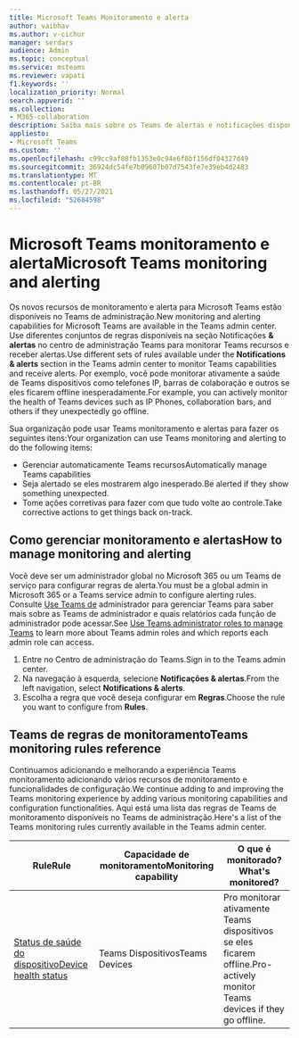 ```yaml
---
title: Microsoft Teams Monitoramento e alerta
author: vaibhav
ms.author: v-cichur
manager: serdars
audience: Admin
ms.topic: conceptual
ms.service: msteams
ms.reviewer: vapati
f1.keywords: ''
localization_priority: Normal
search.appverid: ''
ms.collection:
- M365-collaboration
description: Saiba mais sobre os Teams de alertas e notificações disponíveis no Microsoft Teams de administração.
appliesto:
- Microsoft Teams
ms.custom: ''
ms.openlocfilehash: c99cc9af08fb1353e0c94e6f8bf156df04327d49
ms.sourcegitcommit: 36924dc54fe7b09607b07d7543fe7e39eb4d2483
ms.translationtype: MT
ms.contentlocale: pt-BR
ms.lasthandoff: 05/27/2021
ms.locfileid: "52684598"
---
```

# <a name="microsoft-teams-monitoring-and-alerting"></a><span data-ttu-id="12bb4-103">Microsoft Teams monitoramento e alerta</span><span class="sxs-lookup"><span data-stu-id="12bb4-103">Microsoft Teams monitoring and alerting</span></span>

<span data-ttu-id="12bb4-104">Os novos recursos de monitoramento e alerta para Microsoft Teams estão disponíveis no Teams de administração.</span><span class="sxs-lookup"><span data-stu-id="12bb4-104">New monitoring and alerting capabilities for Microsoft Teams are available in the Teams admin center.</span></span> <span data-ttu-id="12bb4-105">Use diferentes conjuntos de regras disponíveis na seção Notificações **& alertas** no centro de administração Teams para monitorar Teams recursos e receber alertas.</span><span class="sxs-lookup"><span data-stu-id="12bb4-105">Use different sets of rules available under the **Notifications & alerts** section in the Teams admin center to monitor Teams capabilities and receive alerts.</span></span> <span data-ttu-id="12bb4-106">Por exemplo, você pode monitorar ativamente a saúde de Teams dispositivos como telefones IP, barras de colaboração e outros se eles ficarem offline inesperadamente.</span><span class="sxs-lookup"><span data-stu-id="12bb4-106">For example, you can actively monitor the health of Teams devices such as IP Phones, collaboration bars, and others if they unexpectedly go offline.</span></span>  

<span data-ttu-id="12bb4-107">Sua organização pode usar Teams monitoramento e alertas para fazer os seguintes itens:</span><span class="sxs-lookup"><span data-stu-id="12bb4-107">Your organization can use Teams monitoring and alerting to do the following items:</span></span>

- <span data-ttu-id="12bb4-108">Gerenciar automaticamente Teams recursos</span><span class="sxs-lookup"><span data-stu-id="12bb4-108">Automatically manage Teams capabilities</span></span>
- <span data-ttu-id="12bb4-109">Seja alertado se eles mostrarem algo inesperado.</span><span class="sxs-lookup"><span data-stu-id="12bb4-109">Be alerted if they show something unexpected.</span></span>
- <span data-ttu-id="12bb4-110">Tome ações corretivas para fazer com que tudo volte ao controle.</span><span class="sxs-lookup"><span data-stu-id="12bb4-110">Take corrective actions to get things back on-track.</span></span>

## <a name="how-to-manage-monitoring-and-alerting"></a><span data-ttu-id="12bb4-111">Como gerenciar monitoramento e alertas</span><span class="sxs-lookup"><span data-stu-id="12bb4-111">How to manage monitoring and alerting</span></span>

 <span data-ttu-id="12bb4-112">Você deve ser um administrador global no Microsoft 365 ou um Teams de serviço para configurar regras de alerta.</span><span class="sxs-lookup"><span data-stu-id="12bb4-112">You must be a global admin in Microsoft 365 or a Teams service admin to configure alerting rules.</span></span> <span data-ttu-id="12bb4-113">Consulte [Use Teams de](../using-admin-roles.md) administrador para gerenciar Teams para saber mais sobre as Teams de administrador e quais relatórios cada função de administrador pode acessar.</span><span class="sxs-lookup"><span data-stu-id="12bb4-113">See [Use Teams administrator roles to manage Teams](../using-admin-roles.md) to learn more about Teams admin roles and which reports each admin role can access.</span></span>

1. <span data-ttu-id="12bb4-114">Entre no Centro de administração do Teams.</span><span class="sxs-lookup"><span data-stu-id="12bb4-114">Sign in to the Teams admin center.</span></span>
2. <span data-ttu-id="12bb4-115">Na navegação à esquerda, selecione **Notificações & alertas**.</span><span class="sxs-lookup"><span data-stu-id="12bb4-115">From the left navigation, select **Notifications & alerts**.</span></span>
3. <span data-ttu-id="12bb4-116">Escolha a regra que você deseja configurar em **Regras**.</span><span class="sxs-lookup"><span data-stu-id="12bb4-116">Choose the rule you want to configure from **Rules**.</span></span>

## <a name="teams-monitoring-rules-reference"></a><span data-ttu-id="12bb4-117">Teams de regras de monitoramento</span><span class="sxs-lookup"><span data-stu-id="12bb4-117">Teams monitoring rules reference</span></span>

<span data-ttu-id="12bb4-118">Continuamos adicionando e melhorando a experiência Teams monitoramento adicionando vários recursos de monitoramento e funcionalidades de configuração.</span><span class="sxs-lookup"><span data-stu-id="12bb4-118">We continue adding to and improving the Teams monitoring experience by adding various monitoring capabilities and configuration functionalities.</span></span> <span data-ttu-id="12bb4-119">Aqui está uma lista das regras de Teams de monitoramento disponíveis no Teams de administração.</span><span class="sxs-lookup"><span data-stu-id="12bb4-119">Here's a list of the Teams monitoring rules currently available in the Teams admin center.</span></span>


|<span data-ttu-id="12bb4-120">Rule</span><span class="sxs-lookup"><span data-stu-id="12bb4-120">Rule</span></span>  |<span data-ttu-id="12bb4-121">Capacidade de monitoramento</span><span class="sxs-lookup"><span data-stu-id="12bb4-121">Monitoring capability</span></span>|<span data-ttu-id="12bb4-122">O que é monitorado?</span><span class="sxs-lookup"><span data-stu-id="12bb4-122">What's monitored?</span></span> |
|---------|---------|---------|
|[<span data-ttu-id="12bb4-123">Status de saúde do dispositivo</span><span class="sxs-lookup"><span data-stu-id="12bb4-123">Device health status</span></span>](device-health-status.md)  |<span data-ttu-id="12bb4-124">Teams Dispositivos</span><span class="sxs-lookup"><span data-stu-id="12bb4-124">Teams Devices</span></span> | <span data-ttu-id="12bb4-125">Pro monitorar ativamente Teams dispositivos se eles ficarem offline.</span><span class="sxs-lookup"><span data-stu-id="12bb4-125">Pro-actively monitor Teams devices if they go offline.</span></span>|